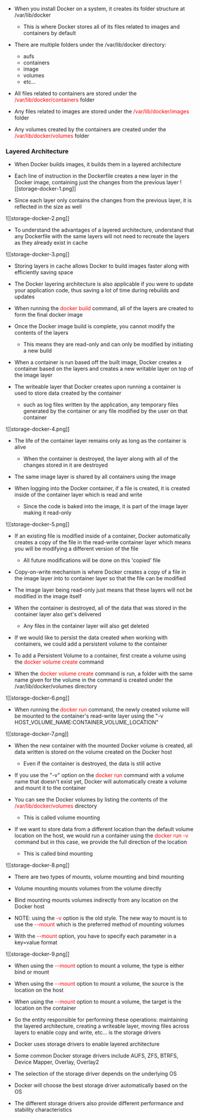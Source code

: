 - When you install Docker on a system, it creates its folder structure at /var/lib/docker
	- This is where Docker stores all of its files related to images and containers by default

- There are multiple folders under the /var/lib/docker directory:
	- aufs
	- containers
	- image
	- volumes
	- etc…

- All files related to containers are stored under the <span style="color:red">/var/lib/docker/containers</span> folder

- Any files related to images are stored under the <span style="color:red">/var/lib/docker/images</span> folder

- Any volumes created by the containers are created under the <span style="color:red">/var/lib/docker/volumes</span> folder

### Layered Architecture

- When Docker builds images, it builds them in a layered architecture

- Each line of instruction in the Dockerfile creates a new layer in the Docker image, containing just the changes from the previous layer
![[storage-docker-1.png]]

- Since each layer only contains the changes from the previous layer, it is reflected in the size as well

![[storage-docker-2.png]]

- To understand the advantages of a layered architecture, understand that any Dockerfile with the same layers will not need to recreate the layers as they already exist in cache

![[storage-docker-3.png]]

- Storing layers in cache allows Docker to build images faster along with efficiently saving space

- The Docker layering architecture is also applicable if you were to update your application code, thus saving a lot of time during rebuilds and updates

- When running the <span style="color:red">docker build</span> command, all of the layers are created to form the final docker image

- Once the Docker image build is complete, you cannot modify the contents of the layers
	- This means they are read-only and can only be modified by initiating a new build

- When a container is run based off the built image, Docker creates a container based on the layers and creates a new writable layer on top of the image layer

- The writeable layer that Docker creates upon running a container is used to store data created by the container
	- such as log files written by the application, any temporary files generated by the container or any file modified by the user on that container

![[storage-docker-4.png]]

- The life of the container layer remains only as long as the container is alive
	- When the container is destroyed, the layer along with all of the changes stored in it are destroyed

- The same image layer is shared by all containers using the image

- When logging into the Docker container, if a file is created, it is created inside of the container layer which is read and write
	- Since the code is baked into the image, it is part of the image layer making it read-only

![[storage-docker-5.png]]

- If an existing file is modified inside of a container, Docker automatically creates a copy of the file in the read-write container layer which means you will be modifying a different version of the file
	- All future modifications will be done on this 'copied' file

- Copy-on-write mechanism is where Docker creates a copy of a file in the image layer into to container layer so that the file can be modified

- The image layer being read-only just means that these layers will not be modified in the image itself

- When the container is destroyed, all of the data that was stored in the container layer also get's delivered
	- Any files in the container layer will also get deleted

- If we would like to persist the data created when working with containers, we could add a persistent volume to the container

- To add a Persistent Volume to a container, first create a volume using the <span style="color:red">docker volume create</span> command

- When the <span style="color:red">docker volume create</span> command is run, a folder with the same name given for the volume in the command is created under the /var/lib/docker/volumes directory

![[storage-docker-6.png]]

- When running the <span style="color:red">docker run</span> command, the newly created volume will be mounted to the container's read-write layer using the "-v HOST_VOLUME_NAME:CONTAINER_VOLUME_LOCATION"

![[storage-docker-7.png]]

- When the new container with the mounted Docker volume is created, all data written is stored on the volume created on the Docker host
	- Even if the container is destroyed, the data is still active

- If you use the "-v" option on the <span style="color:red">docker run</span> command with a volume name that doesn't exist yet, Docker will automatically create a volume and mount it to the container

- You can see the Docker volumes by listing the contents of the <span style="color:red">/var/lib/docker/volumes</span> directory
	- This is called volume mounting

- If we want to store data from a different location than the default volume location on the host, we would run a container using the <span style="color:red">docker run -v</span> command but in this case, we provide the full direction of the location
	- This is called bind mounting

![[storage-docker-8.png]]

- There are two types of mounts, volume mounting and bind mounting

- Volume mounting mounts volumes from the volume directly

- Bind mounting mounts volumes indirectly from any location on the Docker host

- NOTE: using the <span style="color:red">-v</span> option is the old style. The new way to mount is to use the <span style="color:red">--mount</span> which is the preferred method of mounting volumes

- With the <span style="color:red">--mount</span> option, you have to specify each parameter in a key=value format

![[storage-docker-9.png]]

- When using the <span style="color:red">--mount</span> option to mount a volume, the type is either bind or mount

- When using the <span style="color:red">--mount</span> option to mount a volume, the source is the location on the host

- When using the <span style="color:red">--mount</span> option to mount a volume, the target is the location on the container

- So the entity responsible for performing these operations: maintaining the layered architecture, creating a writeable layer, moving files across layers to enable copy and write, etc… is the storage drivers

- Docker uses storage drivers to enable layered architecture

- Some common Docker storage drivers include AUFS, ZFS, BTRFS, Device Mapper, Overlay, Overlay2

- The selection of the storage driver depends on the underlying OS

- Docker will choose the best storage driver automatically based on the OS

- The different storage drivers also provide different performance and stability characteristics
